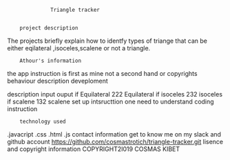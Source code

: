                   Triangle tracker


		project description
The projects briefly explain how to identfy types of triange that can be either eqilateral ,isoceles,scalene or not a triangle.

		Athour's information
the app instruction is first as mine not a second hand or copyrights
   behaviour description deveploment

description       input             ouput
if Equilateral     222              Equilateral
if isoceles        232              isoceles
if scalene        132               scalene
           set up intsructtion
one need to understand coding instruction

		technology used
.javacript
.css
.html
.js
		contact information
get to know me on my slack and github account https://github.com/cosmastrotich/triangle-tracker.git
		lisence and copyright information
	COPYRIGHT2I019 COSMAS KIBET
